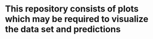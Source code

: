 # This repository consists of plots which may be required to visualize the data set and predictions
